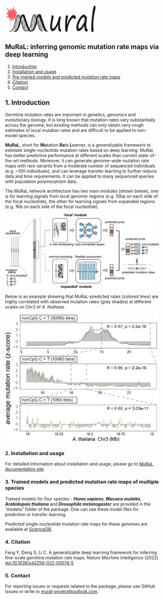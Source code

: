 <img src="./docs/images/mural-logo.jpg" alt="MuRaL logo" width="300"/>

## MuRaL: inferring genomic mutation rate maps via deep learning
1. [Introduction](#Introduction)
2. [Installation and usage](#Usage)
3. [Pre-trained models and predicted mutation rate maps](#Trained_models)
4. [Citation](#Citation)
5. [Contact](#Contact)


## 1. Introduction <a name="Introduction"></a>
Germline mutation rates are important in genetics, genomics and evolutionary biology. It is long known that mutation rates vary substantially across the genome, but existing methods can only obtain very rough estimates of local mutation rates and are difficult to be applied to non-model species. 

**MuRaL**, short for **Mu**tation **Ra**te **L**earner, is a generalizable framework to estimate single-nucleotide mutation rates based on deep learning. MuRaL has better predictive performance at different scales than current state-of-the-art methods. Moreover, it can generate genome-wide mutation rate maps with rare variants from a moderate number of sequenced individuals (e.g. ~100 individuals), and can leverage transfer learning to further reduce data and time requirements. It can be applied to many sequenced species with population polymorphism data. 

The MuRaL network architecture has two main modules (shown below), one is for learning signals from local genomic regions (e.g. 10bp on each side of the focal nucleotide), the other for learning signals from expanded regions (e.g. 1Kb on each side of the focal nucleotide).

<img src="./docs/images/model_schematic.jpg" alt="model schematic" width="830"/>

Below is an example showing that MuRaL-predicted rates (colored lines) are highly correlated with observed mutation rates (grey shades) at different scales on Chr3 of *A. thaliana*. 

<img src="./docs/images/regional_correlation_example.jpg" alt="model schematic" width="500"/>

### 2. Installation and usage <a name="Usage"></a>
For detailed information about installation and usage, please go to [MuRaL documentation site](https://mural.readthedocs.io).

### 3. Trained models and predicted mutation rate maps of multiple species <a name="Trained_models"></a>
Trained models for four species - ***Homo sapiens***, ***Macaca mulatta***, ***Arabidopsis thaliana*** and ***Drosophila melanogaster*** are provided in the 'models/' folder of the package. One can use these model files for prediction or transfer learning.
 
Predicted single-nucleotide mutation rate maps for these genomes are available at [ScienceDB](https://www.doi.org/10.11922/sciencedb.01173).

### 4. Citation <a name="Citation"></a>
Fang Y, Deng S, Li C. A generalizable deep learning framework for inferring fine-scale germline mutation rate maps. *Nature Machine Intelligence* (2022) [doi:10.1038/s42256-022-00574-5](https://doi.org/10.1038/s42256-022-00574-5)

### 5. Contact <a name="Contact"></a>
For reporting issues or requests related to the package, please use GitHub Issues or write to mural-project@outlook.com.
